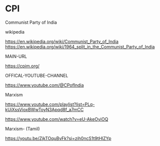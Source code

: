 
# CPI

Communist Party of India

wikipedia

https://en.wikipedia.org/wiki/Communist_Party_of_India
https://en.wikipedia.org/wiki/1964_split_in_the_Communist_Party_of_India

MAIN-URL

https://cpim.org/

OFFICAL-YOUTUBE-CHANNEL

https://www.youtube.com/@CPofIndia


Marxism

https://www.youtube.com/playlist?list=PLq-kUiXssVioxBWwToyN3Apqd8f_a7mCC

https://www.youtube.com/watch?v=eU-AkeOyiOQ


Marxism- (Tamil)

https://youtu.be/ZjkTOquBvFk?si=zih0ncS1t9tHlZYp



